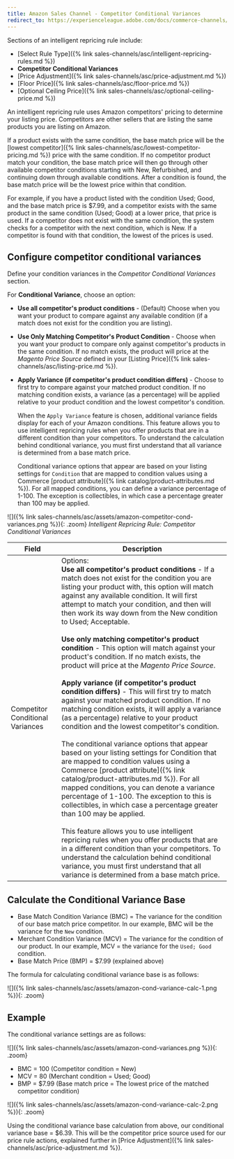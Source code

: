 ```yaml
---
title: Amazon Sales Channel - Competitor Conditional Variances
redirect_to: https://experienceleague.adobe.com/docs/commerce-channels/amazon/rules/pricing-rules/competitor-conditional-variances.html
---
```


Sections of an intelligent repricing rule include:

- [Select Rule Type]({% link sales-channels/asc/intelligent-repricing-rules.md %})
- **Competitor Conditional Variances**
- [Price Adjustment]({% link sales-channels/asc/price-adjustment.md %})
- [Floor Price]({% link sales-channels/asc/floor-price.md %})
- [Optional Ceiling Price]({% link sales-channels/asc/optional-ceiling-price.md %})

An intelligent repricing rule uses Amazon competitors' pricing to determine your listing price. Competitors are other sellers that are listing the same products you are listing on Amazon.

If a product exists with the same condition, the base match price will be the [lowest competitor]({% link sales-channels/asc/lowest-competitor-pricing.md %}) price with the same condition. If no competitor product match your condition, the base match price will then go through other available competitor conditions starting with New, Refurbished, and continuing down through available conditions. After a condition is found, the base match price will be the lowest price within that condition.

For example, if you have a product listed with the condition Used; Good, and the base match price is $7.99, and a competitor exists with the same product in the same condition (Used; Good) at a lower price, that price is used. If a competitor does not exist with the same condition, the system checks for a competitor with the next condition, which is New. If a competitor is found with that condition, the lowest of the prices is used.

## Configure competitor conditional variances

Define your condition variances in the _Competitor Conditional Variances_ section.

For **Conditional Variance**, choose an option:

- **Use all competitor's product conditions** - (Default) Choose when you want your product to compare against any available condition (if a match does not exist for the condition you are listing).

- **Use Only Matching Competitor's Product Condition** - Choose when you want your product to compare only against competitor's products in the same condition. If no match exists, the product will price at the _Magento Price Source_ defined in your [Listing Price]({% link sales-channels/asc/listing-price.md %}).

- **Apply Variance (if competitor's product condition differs)** - Choose to first try to compare against your matched product condition. If no matching condition exists, a variance (as a percentage) will be applied relative to your product condition and the lowest competitor's condition.

   When the `Apply Variance` feature is chosen, additional variance fields display for each of your Amazon conditions. This feature allows you to use intelligent repricing rules when you offer products that are in a different condition than your competitors. To understand the calculation behind conditional variance, you must first understand that all variance is determined from a base match price.

   Conditional variance options that appear are based on your listing settings for `Condition` that are mapped to condition values using a Commerce [product attribute]({% link catalog/product-attributes.md %}). For all mapped conditions, you can define a variance percentage of 1-100. The exception is collectibles, in which case a percentage greater than 100 may be applied.

![]({% link sales-channels/asc/assets/amazon-competitor-cond-variances.png %}){: .zoom}
_Intelligent Repricing Rule: Competitor Conditional Variances_

|Field|Description|
|--- |--- |
|Competitor Conditional Variances|Options:<br/>**Use all competitor's product conditions** - If a match does not exist for the condition you are listing your product with, this option will match against any available condition. It will first attempt to match your condition, and then will then work its way down from the New condition to Used; Acceptable.<br/><br/>**Use only matching competitor's product condition** - This option will match against your product's condition. If no match exists, the product will price at the _Magento Price Source_.<br/><br/>**Apply variance (if competitor's product condition differs)** - This will first try to match against your matched product condition. If no matching condition exists, it will apply a variance (as a percentage) relative to your product condition and the lowest competitor's condition.<br/><br/>The conditional variance options that appear based on your listing settings for Condition that are mapped to condition values using a Commerce [product attribute]({% link catalog/product-attributes.md %}). For all mapped conditions, you can denote a variance percentage of 1-100. The exception to this is collectibles, in which case a percentage greater than 100 may be applied.<br/><br/>This feature allows you to use intelligent repricing rules when you offer products that are in a different condition than your competitors. To understand the calculation behind conditional variance, you must first understand that all variance is determined from a base match price.|

## Calculate the Conditional Variance Base

- Base Match Condition Variance (BMC) = The variance for the condition of our base match price competitor. In our example, BMC will be the variance for the `New` condition.
- Merchant Condition Variance (MCV) = The variance for the condition of our product. In our example, MCV = the variance for the `Used; Good` condition.
- Base Match Price (BMP) = $7.99 (explained above)

The formula for calculating conditional variance base is as follows:

![]({% link sales-channels/asc/assets/amazon-cond-variance-calc-1.png %}){: .zoom}

## Example

The conditional variance settings are as follows:

![]({% link sales-channels/asc/assets/amazon-cond-variances.png %}){: .zoom}

- BMC = 100 (Competitor condition = New)
- MCV = 80 (Merchant condition = Used; Good)
- BMP = $7.99 (Base match price = The lowest price of the matched competitor condition)

![]({% link sales-channels/asc/assets/amazon-cond-variance-calc-2.png %}){: .zoom}

Using the conditional variance base calculation from above, our conditional variance base = $6.39. This will be the competitor price source used for our price rule actions, explained further in [Price Adjustment]({% link sales-channels/asc/price-adjustment.md %}).
